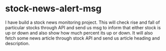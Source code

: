 # stock-news-alert-msg
I have build a stock news monitoring project. This will check rise and fall of particular stocks through API and send us msg to inform that either stock is up or down and also show how much percent its up or down. It will also fetch some news article through stock API and send us article heading and description. 
